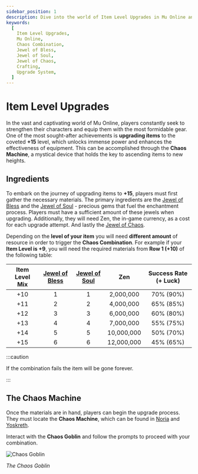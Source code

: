 ```yaml
---
sidebar_position: 1
description: Dive into the world of Item Level Upgrades in Mu Online and learn how to enhance your gear to +15 using the Chaos Combination system. Discover the required ingredients, success rates, and the risks associated with ascending your items to new heights.
keywords:
  [
    Item Level Upgrades,
    Mu Online,
    Chaos Combination,
    Jewel of Bless,
    Jewel of Soul,
    Jewel of Chaos,
    Crafting,
    Upgrade System,
  ]
---
```


# Item Level Upgrades

In the vast and captivating world of Mu Online, players constantly seek to strengthen their characters and equip them with the most formidable gear. One of the most sought-after achievements is **upgrading items** to the coveted **+15** level, which unlocks immense power and enhances the effectiveness of equipment. This can be accomplished through the **Chaos Machine**, a mystical device that holds the key to ascending items to new heights.

## Ingredients

To embark on the journey of upgrading items to **+15**, players must first gather the necessary materials. The primary ingredients are the [Jewel of Bless](/items/jewels/regular-jewels/jewel-of-bless) and the [Jewel of Soul](/items/jewels/regular-jewels/jewel-of-soul) - precious gems that fuel the enchantment process. Players must have a sufficient amount of these jewels when upgrading. Additionally, they will need Zen, the in-game currency, as a cost for each upgrade attempt. And lastly the [Jewel of Chaos](/items/jewels/regular-jewels/jewel-of-chaos).

Depending on the **level of your item** you will need **different amount** of resource in order to trigger the **Chaos Combination**. For example if your **Item Level is +9**, you will need the required materials from **Row 1 (+10)** of the following table:

| Item Level Mix | [Jewel of Bless](/items/jewels/regular-jewels/jewel-of-bless) | [Jewel of Soul](/items/jewels/regular-jewels/jewel-of-soul) |    Zen     | Success Rate (+ Luck) |
| :------------: | :-----------------------------------------------------------: | :---------------------------------------------------------: | :--------: | :-------------------: |
|      +10       |                               1                               |                              1                              | 2,000,000  |       70% (90%)       |
|      +11       |                               2                               |                              2                              | 4,000,000  |       65% (85%)       |
|      +12       |                               3                               |                              3                              | 6,000,000  |       60% (80%)       |
|      +13       |                               4                               |                              4                              | 7,000,000  |       55% (75%)       |
|      +14       |                               5                               |                              5                              | 10,000,000 |       50% (70%)       |
|      +15       |                               6                               |                              6                              | 12,000,000 |       45% (65%)       |

:::caution

If the combination fails the item will be gone forever.

:::

## The Chaos Machine

Once the materials are in hand, players can begin the upgrade process. They must locate the **Chaos Machine**, which can be found in [Noria](/maps/noria) and [Yoskreth](/maps/yoskreth).

Interact with the **Chaos Goblin** and follow the prompts to proceed with your combination.

![Chaos Goblin](/img/crafting/chaos-goblin.png)

_The Chaos Goblin_
